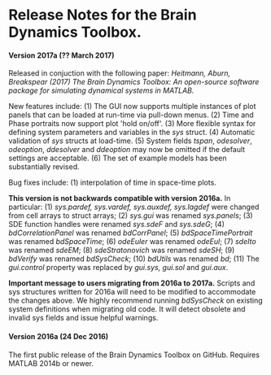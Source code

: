 # Release Notes for the Brain Dynamics Toolbox.

#### Version 2017a (?? March 2017)
Released in conjuction with the following paper:
*Heitmann, Aburn, Breakspear (2017) The Brain Dynamics Toolbox: An open-source software package for simulating dynamical systems in MATLAB.*

New features include:
(1) The GUI now supports multiple instances of plot panels that can be loaded at run-time via pull-down menus.
(2) Time and Phase portraits now support plot 'hold on/off'.
(3) More flexible syntax for defining system parameters and variables in the *sys* struct.
(4) Automatic validation of *sys* structs at load-time.
(5) System fields *tspan*, *odesolver*, *odeoption*, *ddesolver* and *ddeoption* may now be omitted if the default settings are acceptable.
(6) The set of example models has been substantially revised.
 
Bug fixes include:
(1) interpolation of time in space-time plots.

**This version is not backwards compatible with version 2016a.** In particular: 
(1) *sys.pardef, sys.vardef, sys.auxdef, sys.lagdef* were changed from cell arrays to struct arrays; 
(2) *sys.gui* was renamed *sys.panels*;
(3) SDE function handles were renamed *sys.sdeF* and *sys.sdeG*;
(4) *bdCorrelationPanel* was renamed *bdCorrPanel*;
(5) *bdSpaceTimePortrait* was renamed *bdSpaceTime*;
(6) *odeEuler* was renamed *odeEul*;
(7) *sdeIto* was renamed *sdeEM*;
(8) *sdeStratonovich* was renamed *sdeSH*;
(9) *bdVerify* was renamed *bdSysCheck*;
(10) *bdUtils* was renamed *bd*;
(11) The *gui.control* property was replaced by *gui.sys, gui.sol* and *gui.aux*.

**Important message to users migrating from 2016a to 2017a.** Scripts and sys structures written for 2016a will need to be modified to accommodate the changes above. We highly recommend running *bdSysCheck* on existing system definitions when migrating old code. It will detect obsolete and invalid sys fields and issue helpful warnings. 


#### Version 2016a (24 Dec 2016)
The first public release of the Brain Dynamics Toolbox on GitHub. Requires MATLAB 2014b or newer.

